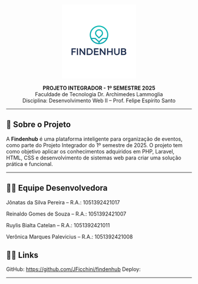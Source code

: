 <!-- Logo do Projeto -->
<p align="center">
  <img src="public/images/LOGO TRANSPARENTE.png" alt="Logo" width="200">
</p>


<p align="center"><strong>PROJETO INTEGRADOR - 1º SEMESTRE 2025</strong><br>
Faculdade de Tecnologia Dr. Archimedes Lammoglia<br>
Disciplina: Desenvolvimento Web II – Prof. Felipe Espírito Santo</p>

---

## 📌 Sobre o Projeto

A **Findenhub** é uma plataforma inteligente para organização de eventos, como parte do Projeto Integrador do 1º semestre de 2025.
O projeto tem como objetivo aplicar os conhecimentos adquiridos em PHP, Laravel, HTML, CSS e desenvolvimento de sistemas web para criar uma solução prática e funcional.

---

## 👨‍💻 Equipe Desenvolvedora

 Jônatas da Silva Pereira – R.A.: 1051392421017

Reinaldo Gomes de Souza – R.A.: 1051392421007

Ruylis Bialta Catelan – R.A.: 1051392421011

Verônica Marques Palevicius – R.A.: 1051392421008


## 👨‍💻 Links
GitHub: https://github.com/JFicchini/findenhub
Deploy: 

---
